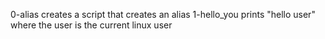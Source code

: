 0-alias creates a script that creates an alias
1-hello_you prints "hello user" where the user is the current linux user
